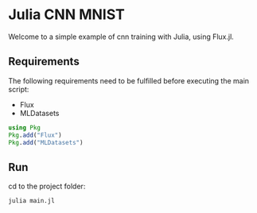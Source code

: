 # Julia CNN MNIST

Welcome to a simple example of cnn training with Julia, using Flux.jl.

## Requirements

The following requirements need to be fulfilled before executing the main script:
- Flux
- MLDatasets

```Julia
using Pkg
Pkg.add("Flux")
Pkg.add("MLDatasets")
```

## Run
cd to the project folder:
```bash
julia main.jl
```
